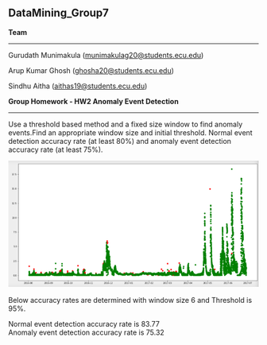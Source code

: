 ## DataMining_Group7

**Team**

***

Gurudath Munimakula (munimakulag20@students.ecu.edu) 

Arup Kumar Ghosh (ghosha20@students.ecu.edu)

Sindhu Aitha (aithas19@students.ecu.edu)  
 

**Group Homework - HW2 Anomaly Event Detection**

***
Use a threshold based method and a fixed size window to find anomaly events.Find an appropriate window size and initial threshold.
Normal event detection accuracy rate (at least 80%) and anomaly event detection accuracy rate (at least 75%).


![ ](/Anamoly_Event_TimeSeries_Thresold_Based/Pictures/Plot1.png  "Anomaly Events")

Below accuracy rates are determined with window size 6 and Threshold is 95%.

Normal event detection accuracy rate is 83.77  
Anomaly event detection accuracy rate is 75.32